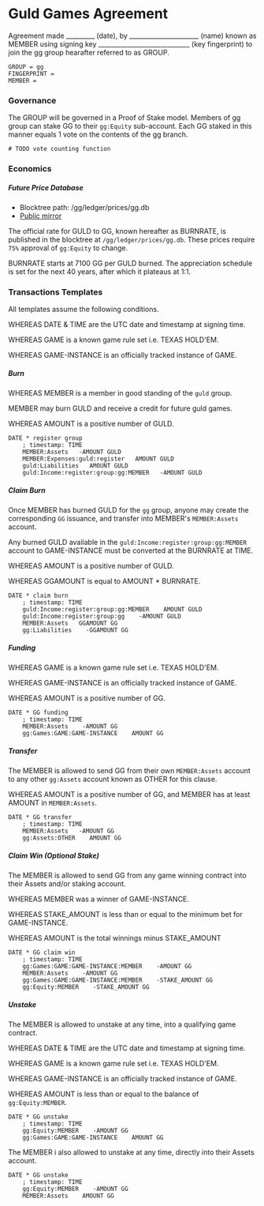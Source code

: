 # Guld Games Agreement

Agreement made _________ (date), by ______________________ (name) known as MEMBER using signing key _____________________________ (key fingerprint) to join the gg group hearafter referred to as GROUP.

```
GROUP = gg
FINGERPRINT =
MEMBER =
```

### Governance

The GROUP will be governed in a Proof of Stake model. Members of gg group can stake GG to their `gg:Equity` sub-account. Each GG staked in this manner equals 1 vote on the contents of the gg branch.

```
# TODO vote counting function
```

### Economics

##### Future Price Database

 + Blocktree path: /gg/ledger/prices/gg.db
 + [Public mirror](https://github.com/guld-games/token-prices/blob/master/gg.db)

The official rate for GULD to GG, known hereafter as BURNRATE, is published in the blocktree at `/gg/ledger/prices/gg.db`. These prices require `75%` approval of `gg:Equity` to change.

BURNRATE starts at 7100 GG per GULD burned. The appreciation schedule is set for the next 40 years, after which it plateaus at 1:1.

### Transactions Templates

All templates assume the following conditions.

WHEREAS DATE & TIME are the UTC date and timestamp at signing time.

WHEREAS GAME is a known game rule set i.e. TEXAS HOLD'EM.

WHEREAS GAME-INSTANCE is an officially tracked instance of GAME.

##### Burn

WHEREAS MEMBER is a member in good standing of the `guld` group.

MEMBER may burn GULD and receive a credit for future guld games.

WHEREAS AMOUNT is a positive number of GULD.

``` ledger
DATE * register group
    ; timestamp: TIME
    MEMBER:Assets   -AMOUNT GULD
    MEMBER:Expenses:guld:register   AMOUNT GULD
    guld:Liabilities   AMOUNT GULD
    guld:Income:register:group:gg:MEMBER   -AMOUNT GULD
```

##### Claim Burn

Once MEMBER has burned GULD for the `gg` group, anyone may create the corresponding `GG` issuance, and transfer into MEMBER's `MEMBER:Assets` account.

Any burned GULD available in the `guld:Income:register:group:gg:MEMBER` account to GAME-INSTANCE must be converted at the BURNRATE at TIME.

WHEREAS AMOUNT is a positive number of GULD.

WHEREAS GGAMOUNT is equal to AMOUNT * BURNRATE.

``` ledger
DATE * claim burn
    ; timestamp: TIME
    guld:Income:register:group:gg:MEMBER    AMOUNT GULD
    guld:Income:register:group:gg    -AMOUNT GULD
    MEMBER:Assets   GGAMOUNT GG
    gg:Liabilities    -GGAMOUNT GG
```

##### Funding

WHEREAS GAME is a known game rule set i.e. TEXAS HOLD'EM.

WHEREAS GAME-INSTANCE is an officially tracked instance of GAME.

WHEREAS AMOUNT is a positive number of GG.

``` ledger
DATE * GG funding
    ; timestamp: TIME
    MEMBER:Assets    -AMOUNT GG
    gg:Games:GAME:GAME-INSTANCE    AMOUNT GG
```

##### Transfer

The MEMBER is allowed to send GG from their own `MEMBER:Assets` account to any other `gg:Assets` account known as OTHER for this clause.

WHEREAS AMOUNT is a positive number of GG, and MEMBER has at least AMOUNT in `MEMBER:Assets`.

``` ledger
DATE * GG transfer
    ; timestamp: TIME
    MEMBER:Assets   -AMOUNT GG
    gg:Assets:OTHER    AMOUNT GG
```

##### Claim Win (Optional Stake)

The MEMBER is allowed to send GG from any game winning contract into their Assets and/or staking account.

WHEREAS MEMBER was a winner of GAME-INSTANCE.

WHEREAS STAKE_AMOUNT is less than or equal to the minimum bet for GAME-INSTANCE.

WHEREAS AMOUNT is the total winnings minus STAKE_AMOUNT

``` ledger
DATE * GG claim win
    ; timestamp: TIME
    gg:Games:GAME:GAME-INSTANCE:MEMBER    -AMOUNT GG
    MEMBER:Assets    -AMOUNT GG
    gg:Games:GAME:GAME-INSTANCE:MEMBER    -STAKE_AMOUNT GG
    gg:Equity:MEMBER    -STAKE_AMOUNT GG
```

##### Unstake

The MEMBER is allowed to unstake at any time, into a qualifying game contract.

WHEREAS DATE & TIME are the UTC date and timestamp at signing time.

WHEREAS GAME is a known game rule set i.e. TEXAS HOLD'EM.

WHEREAS GAME-INSTANCE is an officially tracked instance of GAME.

WHEREAS AMOUNT is less than or equal to the balance of `gg:Equity:MEMBER`.

``` ledger
DATE * GG unstake
    ; timestamp: TIME
    gg:Equity:MEMBER    -AMOUNT GG
    gg:Games:GAME:GAME-INSTANCE    AMOUNT GG
```

The MEMBER i also allowed to unstake at any time, directly into their Assets account.

``` ledger
DATE * GG unstake
    ; timestamp: TIME
    gg:Equity:MEMBER    -AMOUNT GG
    MEMBER:Assets    AMOUNT GG
```
